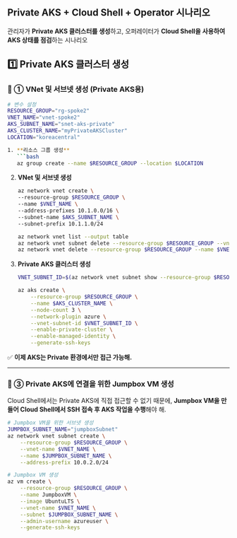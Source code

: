 ## **Private AKS + Cloud Shell + Operator 시나리오**  

관리자가 **Private AKS 클러스터를 생성**하고, 
오퍼레이터가 **Cloud Shell을 사용하여 AKS 상태를 점검**하는 시나리오


## **1️⃣ Private AKS 클러스터 생성**  

### **🔹 ① VNet 및 서브넷 생성 (Private AKS용)**
```bash
# 변수 설정
RESOURCE_GROUP="rg-spoke2"
VNET_NAME="vnet-spoke2"
AKS_SUBNET_NAME="snet-aks-private"
AKS_CLUSTER_NAME="myPrivateAKSCluster"
LOCATION="koreacentral"

1. **리소스 그룹 생성**
   ```bash
   az group create --name $RESOURCE_GROUP --location $LOCATION
   ```

2. **VNet 및 서브넷 생성**
    ```bash
    az network vnet create \
    --resource-group $RESOURCE_GROUP \
    --name $VNET_NAME \
    --address-prefixes 10.1.0.0/16 \
    --subnet-name $AKS_SUBNET_NAME \
    --subnet-prefix 10.1.1.0/24
    ```

    ```bash
    az network vnet list --output table
    az network vnet subnet delete --resource-group $RESOURCE_GROUP --vnet-name $VNET_NAME --name $AKS_SUBNET_NAME
    az network vnet delete --resource-group $RESOURCE_GROUP --name $VNET_NAME
    ```
   
3. **Private AKS 클러스터 생성**    
    ```bash
    VNET_SUBNET_ID=$(az network vnet subnet show --resource-group $RESOURCE_GROUP --vnet-name $VNET_NAME --name $AKS_SUBNET_NAME --query id --output tsv)   

    az aks create \
        --resource-group $RESOURCE_GROUP \
        --name $AKS_CLUSTER_NAME \
        --node-count 3 \
        --network-plugin azure \
        --vnet-subnet-id $VNET_SUBNET_ID \
        --enable-private-cluster \
        --enable-managed-identity \
        --generate-ssh-keys
    ```

✅ **이제 AKS는 Private 환경에서만 접근 가능해.**

---

### **🔹 ③ Private AKS에 연결을 위한 Jumpbox VM 생성**  
Cloud Shell에서는 Private AKS에 직접 접근할 수 없기 때문에, **Jumpbox VM을 만들어 Cloud Shell에서 SSH 접속 후 AKS 작업을 수행**해야 해.  

```bash
# Jumpbox VM을 위한 서브넷 생성
JUMPBOX_SUBNET_NAME="jumpboxSubnet"
az network vnet subnet create \
    --resource-group $RESOURCE_GROUP \
    --vnet-name $VNET_NAME \
    --name $JUMPBOX_SUBNET_NAME \
    --address-prefix 10.0.2.0/24

# Jumpbox VM 생성
az vm create \
    --resource-group $RESOURCE_GROUP \
    --name JumpboxVM \
    --image UbuntuLTS \
    --vnet-name $VNET_NAME \
    --subnet $JUMPBOX_SUBNET_NAME \
    --admin-username azureuser \
    --generate-ssh-keys
```
